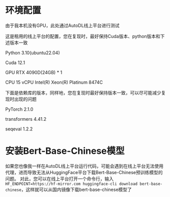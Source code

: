 # 环境配置
由于我本机没有GPU，此处通过AutoDL线上平台进行测试

这是租用的线上平台的配置，您在复现时，最好保持Cuda版本、python版本和下述版本一致

Python  3.10(ubuntu22.04)

Cuda    12.1

GPU     RTX 4090D(24GB) * 1

CPU     15 vCPU Intel(R) Xeon(R) Platinum 8474C





下面是依赖库的版本，同样地，您在复现时最好保持版本一致，可以尽可能减少复现时出现的问题

PyTorch           2.1.0

transformers      4.41.2

seqeval           1.2.2


# 安装Bert-Base-Chinese模型
如果您也像我一样在AutoDL线上平台运行代码，可能会遇到在线上平台无法使用代理，进而导致无法从HuggingFace平台下载Bert-Base-Chinese预训练模型的问题。
对此，您可以在线上平台打开一个命令行，输入`HF_ENDPOINT=https://hf-mirror.com huggingface-cli download bert-base-chinese`，这样就可以从国内镜像下载bert-base-chinese模型了
